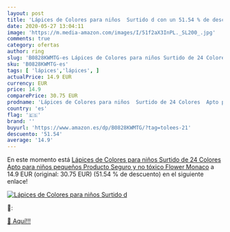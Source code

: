 ```yaml
---
layout: post
title: 'Lápices de Colores para niños  Surtido d con un 51.54 % de descuento'
date: 2020-05-27 13:04:11
image: 'https://m.media-amazon.com/images/I/51f2aX3InPL._SL200_.jpg'
comments: true
category: ofertas
author: ring
slug: 'B0828KWMTG-es Lápices de Colores para niños Surtido de 24 Colores Apto...'
sku: 'B0828KWMTG-es'
tags: [ 'lápices','lápices', ]
actualPrice: 14.9 EUR
currency: EUR
price: 14.9
comparePrice: 30.75 EUR
prodname: 'Lápices de Colores para niños  Surtido de 24 Colores  Apto para niños pequeños  Producto Seguro y no tóxico Flower Monaco'
country: 'es'
flag: '🇪🇸'
brand: ''
buyurl: 'https://www.amazon.es/dp/B0828KWMTG/?tag=tolees-21'
descuento: '51.54'
average: '14.9'
---
```


En este momento está [Lápices de Colores para niños  Surtido de 24 Colores  Apto para niños pequeños  Producto Seguro y no tóxico Flower Monaco](https://www.amazon.es/dp/B0828KWMTG/?tag=tolees-21) a 14.9 EUR (original: 30.75 EUR) (51.54 %  de descuento) en el siguiente enlace!

[![Lápices de Colores para niños  Surtido d](https://m.media-amazon.com/images/I/51f2aX3InPL._SL200_.jpg)](https://www.amazon.es/dp/B0828KWMTG/?tag=tolees-21)

🔎:


[🛒 Aquí!!!](https://www.amazon.es/dp/B0828KWMTG/?tag=tolees-21)
